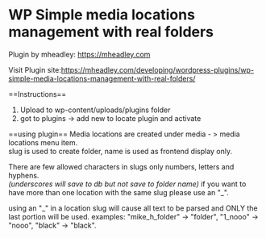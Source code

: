 WP Simple media locations management with real folders
============================


Plugin by mheadley: https://mheadley.com

Visit Plugin site:https://mheadley.com/developing/wordpress-plugins/wp-simple-media-locations-management-with-real-folders/

==Instructions==
1) Upload to wp-content/uploads/plugins folder
2) got to plugins -> add new  to locate plugin and activate

==using plugin==
Media locations are created under media - > media locations menu item.  
slug is used to create folder, name is used as frontend display only. 

There are few allowed characters in slugs only numbers, letters and hyphens.  
*(underscores will save to db but not save to folder name)*
if you want to have more than one location with the same slug please use an "_".  

using an "_" in a location slug will cause all text to be parsed and ONLY the last portion will be used. 
examples: "mike_h_folder" -> "folder", "1_nooo" -> "nooo", "black" -> "black".
